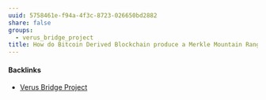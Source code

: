 ```yaml
---
uuid: 5758461e-f94a-4f3c-8723-026650bd2882
share: false
groups:
  - verus_bridge_project
title: How do Bitcoin Derived Blockchain produce a Merkle Mountain Range?
---
```

#### Backlinks

* [Verus Bridge Project](/fb7feedf-7aa9-4572-9ba5-c442f1046b7a)
